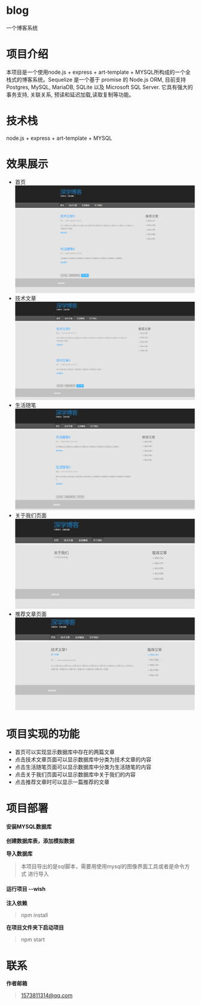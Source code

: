 # blog
一个博客系统
# 项目介绍
本项目是一个使用node.js + express + art-template + MYSQL所构成的一个全栈式的博客系统。Sequelize 是一个基于 promise 的 Node.js ORM, 目前支持 Postgres, MySQL, MariaDB, SQLite 以及 Microsoft SQL Server. 它具有强大的事务支持, 关联关系, 预读和延迟加载,读取复制等功能。
# 技术栈
node.js + express + art-template + MYSQL
# 效果展示
 - 首页
![](https://github.com/Alice2021/blog/blob/main/screenshots/1.png?raw=true)
 - 技术文章
![](https://github.com/Alice2021/blog/blob/main/screenshots/2.png?raw=true)
 - 生活随笔
![](https://github.com/Alice2021/blog/blob/main/screenshots/3.png?raw=true)
 - 关于我们页面
![](https://github.com/Alice2021/blog/blob/main/screenshots/4.png?raw=true)
 - 推荐文章页面
![](https://github.com/Alice2021/blog/blob/main/screenshots/5.png?raw=true)
# 项目实现的功能
 - 首页可以实现显示数据库中存在的两篇文章
 - 点击技术文章页面可以显示数据库中分类为技术文章的内容
 - 点击生活随笔页面可以显示数据库中分类为生活随笔的内容
 - 点击关于我们页面可以显示数据库中关于我们的内容
 - 点击推荐文章时可以显示一篇推荐的文章
# 项目部署
#### 安装MYSQL数据库
**创建数据库表，添加模拟数据**

**导入数据库**
> 本项目导出的是sql脚本，需要用使用mysql的图像界面工具或者是命令方式 进行导入

#### 运行项目 --wish
**注入依赖**
> npm install

**在项目文件夹下启动项目**
> npm start

# 联系
**作者邮箱**
>1573811314@qq.com
